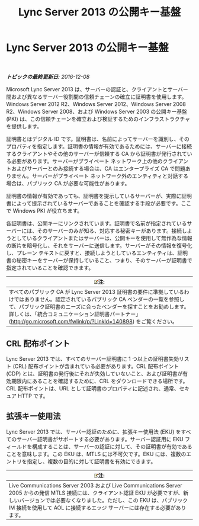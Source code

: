 ﻿---
title: Lync Server 2013 の公開キー基盤
TOCTitle: Lync Server 2013 の公開キー基盤
ms:assetid: 737c8a25-23e9-4494-ab76-5a7b729b44ca
ms:mtpsurl: https://technet.microsoft.com/ja-jp/library/Dn481131(v=OCS.15)
ms:contentKeyID: 59679286
ms.date: 12/10/2016
mtps_version: v=OCS.15
ms.translationtype: HT
---

# Lync Server 2013 の公開キー基盤

 

_**トピックの最終更新日:** 2016-12-08_

Microsoft Lync Server 2013 は、サーバーの認証と、クライアントとサーバー間および異なるサーバー役割間の信頼チェーンの確立に証明書を使用します。Windows Server 2012 R2、Windows Server 2012、Windows Server 2008 R2、Windows Server 2008、および Windows Server 2003 の公開キー基盤 (PKI) は、この信頼チェーンを確立および検証するためのインフラストラクチャを提供します。

証明書とはデジタル ID です。証明書は、名前によってサーバーを識別し、そのプロパティを指定します。証明書の情報が有効であるためには、サーバーに接続するクライアントやその他のサーバーが信頼する CA から証明書が発行されている必要があります。サーバーがプライベート ネットワーク上の他のクライアントおよびサーバーとのみ接続する場合は、CA はエンタープライズ CA で問題ありません。サーバーがプライベート ネットワーク外のエンティティと対話する場合は、パブリック CA が必要な可能性があります。

証明書の情報が有効であっても、証明書を提示しているサーバーが、実際に証明書によって提示されているサーバーであることを確認する手段が必要です。ここで Windows PKI が役立ちます。

各証明書は、公開キーにリンクされています。証明書で名前が指定されているサーバーには、そのサーバーのみが知る、対応する秘密キーがあります。接続しようとしているクライアントまたはサーバーは、公開キーを使用して無作為な情報の断片を暗号化し、それをサーバーに送信します。サーバーがその情報を復号化し、プレーン テキストに戻すと、接続しようとしているエンティティは、証明書の秘密キーをサーバーが保持していること、つまり、そのサーバーが証明書で指定されていることを確認できます。

<table>
<thead>
<tr class="header">
<th><img src="images/Gg412781.note(OCS.15).gif" title="note" alt="note" />注:</th>
</tr>
</thead>
<tbody>
<tr class="odd">
<td>すべてのパブリック CA が Lync Server 2013 証明書の要件に準拠しているわけではありません。認定されているパブリック CA ベンダーの一覧を参照して、パブリック証明書のニーズに合ったベンダーを探すことをお勧めします。詳しくは、「統合コミュニケーション証明書パートナー」(<a href="http://go.microsoft.com/fwlink/p/?linkid=140898">http://go.microsoft.com/fwlink/p/?LinkId=140898</a>) をご覧ください。</td>
</tr>
</tbody>
</table>


## CRL 配布ポイント

Lync Server 2013 では、すべてのサーバー証明書に 1 つ以上の証明書失効リスト (CRL) 配布ポイントが含まれている必要があります。CRL 配布ポイント (CDP) とは、証明書の発行後にそれが失効していないこと、および証明書が有効期限内にあることを確認するために、CRL をダウンロードできる場所です。CRL 配布ポイントは、URL として証明書のプロパティに記述され、通常、セキュア HTTP です。

## 拡張キー使用法

Lync Server 2013 では、サーバー認証のために、拡張キー使用法 (EKU) をすべてのサーバー証明書がサポートする必要があります。サーバー認証用に EKU フィールドを構成することは、サーバーの認証に対して、その証明書が有効であることを意味します。この EKU は、MTLS には不可欠です。EKU には、複数のエントリを指定し、複数の目的に対して証明書を有効にできます。

<table>
<thead>
<tr class="header">
<th><img src="images/Gg412781.note(OCS.15).gif" title="note" alt="note" />注:</th>
</tr>
</thead>
<tbody>
<tr class="odd">
<td>Live Communications Server 2003 および Live Communications Server 2005 からの発信 MTLS 接続には、クライアント認証 EKU が必要ですが、新しいバージョンでは必要なくなりました。ただし、この EKU は、パブリック IM 接続を使用して AOL に接続するエッジ サーバーには存在する必要があります。</td>
</tr>
</tbody>
</table>

